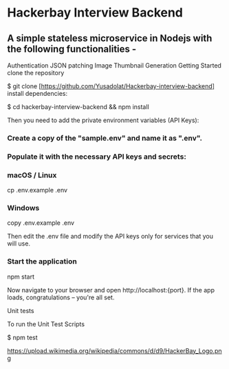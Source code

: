# Hackerbay Interview Backend

## A simple stateless microservice in Nodejs with the following functionalities -

Authentication
JSON patching
Image Thumbnail Generation
Getting Started
clone the repository

$ git clone [https://github.com/Yusadolat/Hackerbay-interview-backend]
install dependencies:

$ cd hackerbay-interview-backend && npm install

Then you need to add the private environment variables (API Keys):

### Create a copy of the "sample.env" and name it as ".env".

### Populate it with the necessary API keys and secrets:

### macOS / Linux

cp .env.example .env

### Windows

copy .env.example .env

Then edit the .env file and modify the API keys only for services that you will use.

### Start the application

npm start

Now navigate to your browser and open http://localhost:{port}. If the app loads, congratulations – you're all set.

Unit tests

To run the Unit Test Scripts

$ npm test

https://upload.wikimedia.org/wikipedia/commons/d/d9/HackerBay_Logo.png
